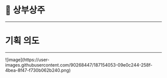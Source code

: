 <h1> 🍶 상부상주</h1>
<hr>

<h1> 기획 의도 </h1>
<hr>
![image](https://user-images.githubusercontent.com/90268447/187154053-09e0c244-258f-4bea-8f47-f730b062b240.png)
